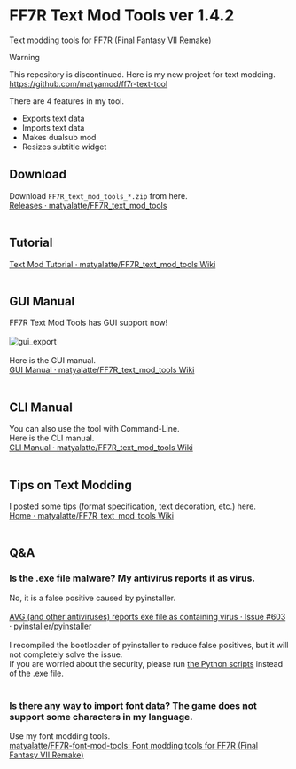 # FF7R Text Mod Tools ver 1.4.2
Text modding tools for FF7R (Final Fantasy VII Remake)<br>

> [!warning]
> This repository is discontinued.
> Here is my new project for text modding.  
> https://github.com/matyamod/ff7r-text-tool

There are 4 features in my tool.
- Exports text data
- Imports text data
- Makes dualsub mod
- Resizes subtitle widget

## Download
Download `FF7R_text_mod_tools_*.zip` from here.<br>
[Releases · matyalatte/FF7R_text_mod_tools](https://github.com/matyalatte/FF7R_text_mod_tools/releases)<br>
<br>

## Tutorial
[Text Mod Tutorial · matyalatte/FF7R_text_mod_tools Wiki](https://github.com/matyalatte/FF7R_text_mod_tools/wiki/Text-Mod-Tutorial)<br>
<br>

## GUI Manual
FF7R Text Mod Tools has GUI support now!<br>
<br>
![gui_export](https://user-images.githubusercontent.com/69258547/148523887-4649f924-a467-4f55-bbdf-f36717eb99b0.png)<br>
<br>
Here is the GUI manual.<br>
[GUI Manual · matyalatte/FF7R_text_mod_tools Wiki](https://github.com/matyalatte/FF7R_text_mod_tools/wiki/GUI-Manual)<br>
<br>

## CLI Manual
You can also use the tool with Command-Line.<br>
Here is the CLI manual.<br>
[CLI Manual · matyalatte/FF7R_text_mod_tools Wiki](https://github.com/matyalatte/FF7R_text_mod_tools/wiki/CLI-Manual)<br>
<br>

## Tips on Text Modding
I posted some tips (format specification, text decoration, etc.) here.<br>
[Home · matyalatte/FF7R_text_mod_tools Wiki](https://github.com/matyalatte/FF7R_text_mod_tools/wiki)<br>
<br>

## Q&A

### Is the .exe file malware? My antivirus reports it as virus.
No, it is a false positive caused by pyinstaller.<br>
<br>
[AVG (and other antiviruses) reports exe file as containing virus · Issue #603 · pyinstaller/pyinstaller](https://github.com/pyinstaller/pyinstaller/issues/603)<br>
<br>
I recompiled the bootloader of pyinstaller to reduce false positives, but it will not completely solve the issue.<br>
If you are worried about the security, please run [the Python scripts](https://github.com/matyalatte/FF7R_text_mod_tools/tree/main/src) instead of the .exe file.<br>
<br>

### Is there any way to import font data? The game does not support some characters in my language.
Use my font modding tools.<br>
[matyalatte/FF7R-font-mod-tools: Font modding tools for FF7R (Final Fantasy VII Remake)](https://github.com/matyalatte/FF7R-font-mod-tools)<br>
